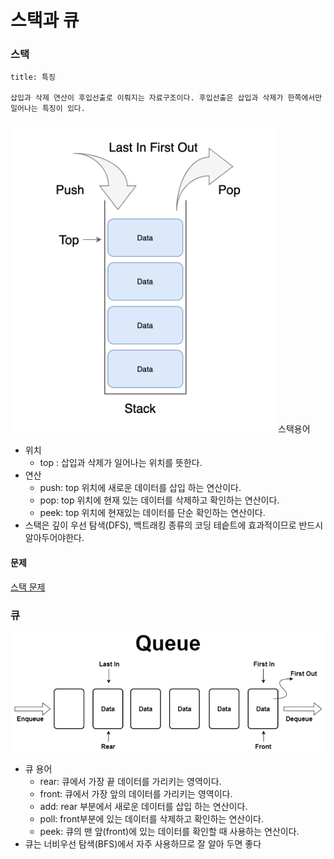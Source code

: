 # 스택과 큐
### 스택
```ad-note
title: 특징

삽입과 삭제 연산이 후입선출로 이뤄지는 자료구조이다. 후입선출은 삽입과 삭제가 한쪽에서만 일어나는 특징이 있다.
```
![stack](./stack.png)스택용어
* 위치
	* top : 삽입과 삭제가 일어나는 위치를 뜻한다.
* 연산
	* push: top 위치에 새로운 데이터를 삽입 하는 연산이다.
	* pop: top 위치에 현재 있는 데이터를 삭제하고 확인하는 연산이다.
	* peek: top 위치에 현재있는 데이터를 단순 확인하는 연산이다.
* 스택은 깊이 우선 탐색(DFS), 백트래킹 종류의 코딩 테슽트에 효과적이므로 반드시 알아두어야한다.

#### 문제
[스택 문제](코드/bj_1874.java.md)

### 큐
![queue](./queue.png)
* 큐 용어
	* rear: 큐에서 가장 끝 데이터를 가리키는 영역이다.
	* front: 큐에서 가장 앞의 데이터를 가리키는 영역이다.
	* add: rear 부분에서 새로운 데이터를 삽입 하는 연산이다.
	* poll: front부분에 있는 데이터를 삭제하고 확인하는 연산이다.
	* peek: 큐의 맨 앞(front)에 있는 데이터를 확인할 때 사용하는 연산이다.
* 큐는 너비우선 탐색(BFS)에서 자주 사용하므로 잘 알아 두면 좋다
